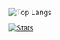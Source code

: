 
![Top Langs](https://github-readme-stats.vercel.app/api/top-langs/?username=cumis1324&layout=compact&theme=radical&show_icons=true)

[![Stats](https://github-readme-stats.vercel.app/api/wakatime?username=ffflabs&theme=radical&show_icons=true)](https://github.com/cumis1324/github-readme-stats)
